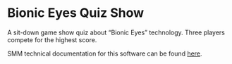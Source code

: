 # Bionic Eyes Quiz Show
A sit-down game show quiz about “Bionic Eyes” technology. Three players compete for the highest score. 


SMM technical documentation for this software can be found [here](https://smm.atlassian.net/l/c/WVbNLwUM). 




